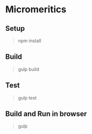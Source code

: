 # Micromeritics

## Setup
> npm install


## Build
> gulp build

## Test
> gulp test

## Build and Run in browser
> gulp

